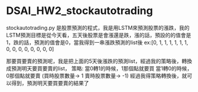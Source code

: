 # DSAI_HW2_stockautotrading

stockautotrading.py 是股票預測的程式，我是用LSTM來預測股票的漲跌，我的LSTM預測目標是從今天看，五天後股票是會漲還是跌，漲的話，預設的的值會是1，跌的話，預測的值會是0，當我得到一串漲跌預測的list後
ex:[0, 1, 1, 1, 1, 1, 1, 0, 0, 0, 0, 0, 0, 0, 0]

那要買要賣的預測呢，我是把上面的5天後漲跌的預測list，經過我的策略後，轉換成預測明天要買要賣的list，
策略: 當0轉1的時候，1那個點就要買  當1轉0的時候，0那個點就要賣 (買時股票數量-> 1 賣時股票數量-> -1)
經過我得策略轉換後，就可以得到，預測明天要買要賣的結果了